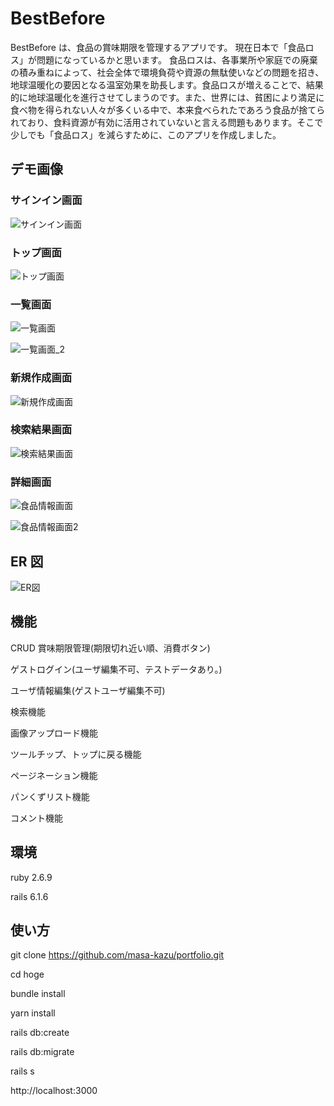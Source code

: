 # BestBefore

BestBefore は、食品の賞味期限を管理するアプリです。
現在日本で「食品ロス」が問題になっているかと思います。
食品ロスは、各事業所や家庭での廃棄の積み重ねによって、社会全体で環境負荷や資源の無駄使いなどの問題を招き、地球温暖化の要因となる温室効果を助長します。食品ロスが増えることで、結果的に地球温暖化を進行させてしまうのです。また、世界には、貧困により満足に食べ物を得られない人々が多くいる中で、本来食べられたであろう食品が捨てられており、食料資源が有効に活用されていないと言える問題もあります。そこで少しでも「食品ロス」を減らすために、このアプリを作成しました。

## デモ画像

### サインイン画面

![サインイン画面](https://user-images.githubusercontent.com/64346500/189259647-17c1be93-be7e-4a1e-9baf-5f0f61ed7e22.png)

### トップ画面

![トップ画面](https://user-images.githubusercontent.com/64346500/189259985-10706695-0e71-4136-9d65-9cf672f38b85.png)

### 一覧画面

![一覧画面](https://user-images.githubusercontent.com/64346500/189259834-40174c2f-1278-4a84-866e-372b6e8b3585.png)

![一覧画面_2](https://user-images.githubusercontent.com/64346500/189259847-51302c43-e447-46e0-9c5d-f57805d116e7.png)

### 新規作成画面

![新規作成画面](https://user-images.githubusercontent.com/64346500/189260070-23fa8a54-7cdc-4aff-9346-6d373fe58e6f.png)

### 検索結果画面

![検索結果画面](https://user-images.githubusercontent.com/64346500/189260092-246c283b-dc2b-456d-9016-d57ffb68b020.png)

### 詳細画面

![食品情報画面](https://user-images.githubusercontent.com/64346500/192142779-053a55f3-a96c-47fe-8f79-5713d1ad6cb3.png)

![食品情報画面2](https://user-images.githubusercontent.com/64346500/192142797-c9af21bb-cfc6-49d0-b5f7-f574446b61e8.png)

## ER 図

![ER図](https://user-images.githubusercontent.com/64346500/192143016-1fe3fe58-e85f-4144-93a6-e757a6a16433.png)

## 機能

CRUD
賞味期限管理(期限切れ近い順、消費ボタン)

ゲストログイン(ユーザ編集不可、テストデータあり。)

ユーザ情報編集(ゲストユーザ編集不可)

検索機能

画像アップロード機能

ツールチップ、トップに戻る機能

ページネーション機能

パンくずリスト機能

コメント機能

## 環境

ruby 2.6.9

rails 6.1.6

## 使い方

git clone https://github.com/masa-kazu/portfolio.git

cd hoge

bundle install

yarn install

rails db:create

rails db:migrate

rails s

http://localhost:3000

